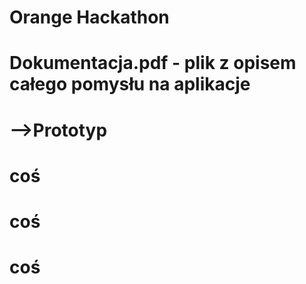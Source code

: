 # Orange Hackathon
# Dokumentacja.pdf - plik z opisem całego pomysłu na aplikacje
# -->Prototyp
#    coś
#   coś
#    coś

  
